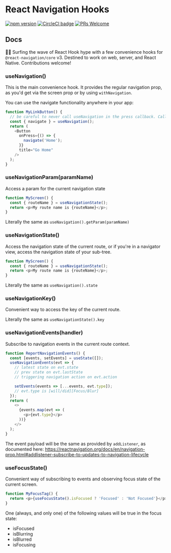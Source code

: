 # React Navigation Hooks

[![npm version](https://badge.fury.io/js/react-navigation-hooks.svg)](https://badge.fury.io/js/react-navigation-hooks) [![CircleCI badge](https://circleci.com/gh/react-navigation/react-navigation-hooks/tree/master.svg?style=shield)](https://circleci.com/gh/react-navigation/react-navigation-hooks/tree/master) [![PRs Welcome](https://img.shields.io/badge/PRs-welcome-brightgreen.svg)](https://reactnavigation.org/docs/contributing.html)

## Docs

🏄‍♀️ Surfing the wave of React Hook hype with a few convenience hooks for `@react-navigation/core` v3. Destined to work on web, server, and React Native. Contributions welcome!

### useNavigation()

This is the main convenience hook. It provides the regular navigation prop, as you'd get via the screen prop or by using `withNavigation`.

You can use the navigate functionality anywhere in your app:

```js
function MyLinkButton() {
  // be careful to never call useNavigation in the press callback. Call hooks directly from the render function!
  const { navigate } = useNavigation();
  return (
    <Button
      onPress={() => {
        navigate('Home');
      }}
      title="Go Home"
    />
  );
}
```

### useNavigationParam(paramName)

Access a param for the current navigation state

```js
function MyScreen() {
  const { routeName } = useNavigationState();
  return <p>My route name is {routeName}</p>;
}
```

Literally the same as `useNavigation().getParam(paramName)`

### useNavigationState()

Access the navigation state of the current route, or if you're in a navigator view, access the navigation state of your sub-tree.

```js
function MyScreen() {
  const { routeName } = useNavigationState();
  return <p>My route name is {routeName}</p>;
}
```

Literally the same as `useNavigation().state`

### useNavigationKey()

Convenient way to access the key of the current route.

Literally the same as `useNavigationState().key`

### useNavigationEvents(handler)

Subscribe to navigation events in the current route context.

```js
function ReportNavigationEvents() {
  const [events, setEvents] = useState([]);
  useNavigationEvents(evt => {
    // latest state on evt.state
    // prev state on evt.lastState
    // triggering navigation action on evt.action

    setEvents(events => [...events, evt.type]);
    // evt.type is [will/did][Focus/Blur]
  });
  return (
    <>
      {events.map(evt => (
        <p>{evt.type}</p>
      ))}
    </>
  );
}
```

The event payload will be the same as provided by `addListener`, as documented here: https://reactnavigation.org/docs/en/navigation-prop.html#addlistener-subscribe-to-updates-to-navigation-lifecycle

### useFocusState()

Convenient way of subscribing to events and observing focus state of the current screen.

```js
function MyFocusTag() {
  return <p>{useFocusState().isFocused ? 'Focused' : 'Not Focused'}</p>;
}
```

One (always, and only one) of the following values will be true in the focus state:

- isFocused
- isBlurring
- isBlurred
- isFocusing
